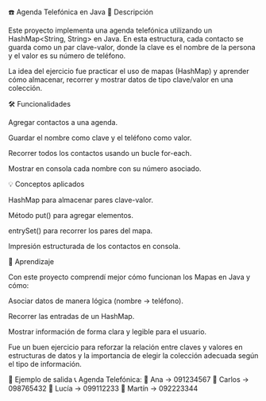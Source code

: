 ☎️ Agenda Telefónica en Java
🚀 Descripción

Este proyecto implementa una agenda telefónica utilizando un HashMap<String, String> en Java.
En esta estructura, cada contacto se guarda como un par clave-valor, donde la clave es el nombre de la persona y el valor es su número de teléfono.

La idea del ejercicio fue practicar el uso de mapas (HashMap) y aprender cómo almacenar, recorrer y mostrar datos de tipo clave/valor en una colección.

🛠 Funcionalidades

Agregar contactos a una agenda.

Guardar el nombre como clave y el teléfono como valor.

Recorrer todos los contactos usando un bucle for-each.

Mostrar en consola cada nombre con su número asociado.

💡 Conceptos aplicados

HashMap para almacenar pares clave-valor.

Método put() para agregar elementos.

entrySet() para recorrer los pares del mapa.

Impresión estructurada de los contactos en consola.

🧠 Aprendizaje

Con este proyecto comprendí mejor cómo funcionan los Mapas en Java y cómo:

Asociar datos de manera lógica (nombre → teléfono).

Recorrer las entradas de un HashMap.

Mostrar información de forma clara y legible para el usuario.

Fue un buen ejercicio para reforzar la relación entre claves y valores en estructuras de datos y la importancia de elegir la colección adecuada según el tipo de información.

🧪 Ejemplo de salida
📞 Agenda Telefónica:
👤 Ana → 091234567
👤 Carlos → 098765432
👤 Lucía → 099112233
👤 Martín → 092223344
